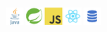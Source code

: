  <div style="display: inline_block"><br>
    
<img src="https://raw.githubusercontent.com/github/explore/main/topics/java/java.png" width="40"/>
<img src="https://raw.githubusercontent.com/github/explore/main/topics/spring-boot/spring-boot.png" width="40"/>
<img src="https://raw.githubusercontent.com/github/explore/main/topics/javascript/javascript.png" width="40"/>
<img src="https://raw.githubusercontent.com/github/explore/main/topics/react/react.png" width="40"/>
<img src="https://raw.githubusercontent.com/github/explore/main/topics/sql/sql.png" width="40"/>

  
 </div>
